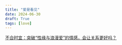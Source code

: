```yaml
---
title: "爱是看见"
date: 2024-06-30
draft: True
tags: [love]
---
```


[不合时宜：突破“性缘与浪漫爱”的情感，会让关系更好吗？](https://www.xiaoyuzhoufm.com/episode/667de17ec13b46d76c5e80dd)
